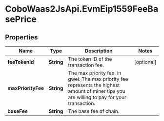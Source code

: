 # CoboWaas2JsApi.EvmEip1559FeeBasePrice

## Properties

Name | Type | Description | Notes
------------ | ------------- | ------------- | -------------
**feeTokenId** | **String** | The token ID of the transaction fee. | [optional] 
**maxPriorityFee** | **String** | The max priority fee, in gwei. The max priority fee represents the highest amount of miner tips you are willing to pay for your transaction. | 
**baseFee** | **String** | The base fee of chain. | 


